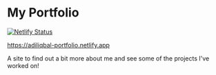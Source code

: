 # My Portfolio

[![Netlify Status](https://api.netlify.com/api/v1/badges/a2ca28a9-b6ed-4120-a7c8-ec5dfafe6edc/deploy-status)](https://app.netlify.com/sites/adiliqbal-portfolio/deploys)

https://adiliqbal-portfolio.netlify.app

A site to find out a bit more about me and see some of the projects I've worked on!
